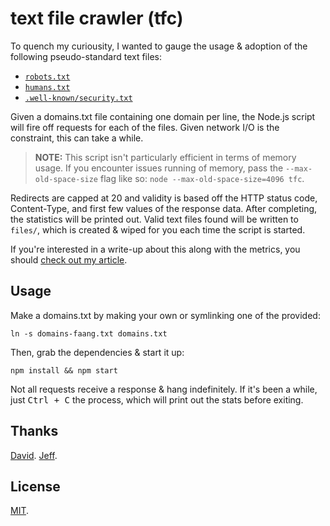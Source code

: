 # text file crawler (tfc)

To quench my curiousity, I wanted to gauge the usage & adoption of the following
pseudo-standard text files:

- [`robots.txt`][robots]
- [`humans.txt`][humans]
- [`.well-known/security.txt`][security]

Given a domains.txt file containing one domain per line, the Node.js script will
fire off requests for each of the files. Given network I/O is the constraint,
this can take a while.

> **NOTE:** This script isn't particularly efficient in terms of memory usage.
> If you encounter issues running of memory, pass the `--max-old-space-size`
> flag like so: `node --max-old-space-size=4096 tfc`.

Redirects are capped at 20 and validity is based off the HTTP status code,
Content-Type, and first few values of the response data. After completing, the
statistics will be printed out. Valid text files found will be written to
`files/`, which is created & wiped for you each time the script is started.

If you're interested in a write-up about this along with the metrics, you should
[check out my article][post].

## Usage

Make a domains.txt by making your own or symlinking one of the provided:

```
ln -s domains-faang.txt domains.txt
```

Then, grab the dependencies & start it up:

```
npm install && npm start
```

Not all requests receive a response & hang indefinitely. If it's been a while,
just <kbd>Ctrl + C</kbd> the process, which will print out the stats before
exiting.

## Thanks

[David][david]. [Jeff][jeff].

## License

[MIT][license].


[robots]: http://www.robotstxt.org/
[humans]: http://humanstxt.org/
[security]: https://securitytxt.org/
[david]: https://github.com/davidmerfield
[jeff]: https://github.com/mirshko
[license]: https://pinjasaur.mit-license.org/@2019
[post]: https://paul.af/text-file-adoption-rates-in-2019
